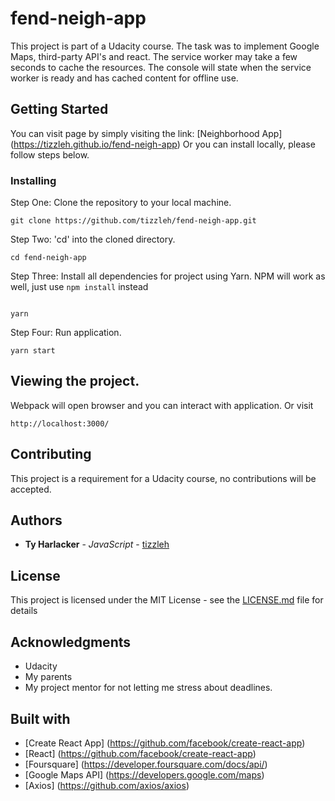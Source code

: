 # fend-neigh-app

This project is part of a Udacity course. The task was to implement Google Maps, third-party API's and react. The service worker may take a few seconds to cache the resources. The console will state when the service worker is ready and has cached content for offline use.

## Getting Started
You can visit page by simply visiting the link: [Neighborhood App] (https://tizzleh.github.io/fend-neigh-app)
Or you can install locally, please follow steps below.

### Installing

Step One: Clone the repository to your local machine.


```
git clone https://github.com/tizzleh/fend-neigh-app.git
```
Step Two: 'cd' into the cloned directory.

```
cd fend-neigh-app
```
Step Three: Install all dependencies for project using Yarn. NPM will work as well, just use ```npm install``` instead

```

yarn
```

Step Four: Run application.

```
yarn start
```
## Viewing the project.
Webpack will open browser and you can interact with application. Or visit
```
http://localhost:3000/
```

## Contributing

This project is a requirement for a Udacity course, no contributions will be accepted.

## Authors

* **Ty Harlacker** - *JavaScript* - [tizzleh](https://github.com/tizzleh)

## License

This project is licensed under the MIT License - see the [LICENSE.md](LICENSE.md) file for details

## Acknowledgments

* Udacity
* My parents
* My project mentor for not letting me stress about deadlines.

## Built with

 * [Create React App] (https://github.com/facebook/create-react-app)
 * [React] (https://github.com/facebook/create-react-app)
 * [Foursquare] (https://developer.foursquare.com/docs/api/)
 * [Google Maps API] (https://developers.google.com/maps)
 * [Axios] (https://github.com/axios/axios)

